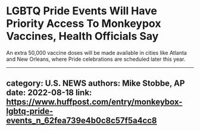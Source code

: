 # LGBTQ Pride Events Will Have Priority Access To Monkeypox Vaccines, Health Officials Say

An extra 50,000 vaccine doses will be made available in cities like Atlanta and New Orleans, where Pride celebrations are scheduled later this year.

---
category: U.S. NEWS
authors: Mike Stobbe, AP
date: 2022-08-18
link: https://www.huffpost.com/entry/monkeybox-lgbtq-pride-events_n_62fea739e4b0c8c57f5a4cc8
---
